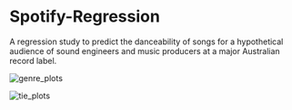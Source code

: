 # Spotify-Regression
A regression study to predict the danceability of songs for a hypothetical audience of sound engineers and music producers at a major Australian record label.

![genre_plots](https://github.com/user-attachments/assets/7aca55bc-2e63-4cd5-807f-0cded231229f)

![tie_plots](https://github.com/user-attachments/assets/7bb47945-665a-441c-b71b-084a9b6d4fd4)
